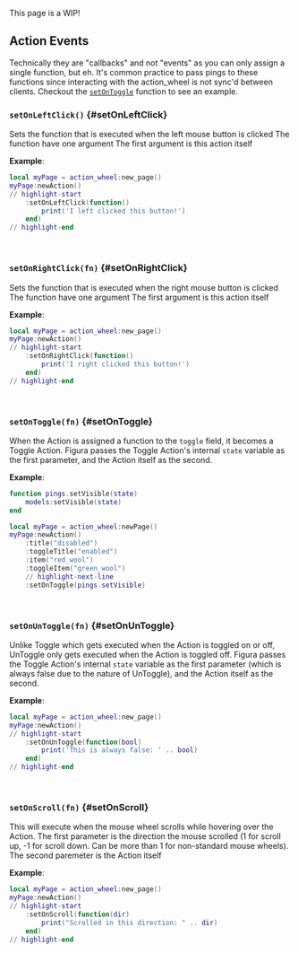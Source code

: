 This page is a WIP!

## Action Events

Technically they are "callbacks" and not "events" as you can only assign a single function, but eh.
It's common practice to pass pings to these functions since interacting with the action_wheel is not sync'd between clients. Checkout the [`setOnToggle`](#setOnToggle) function to see an example.

### `setOnLeftClick()` {#setOnLeftClick}

Sets the function that is executed when the left mouse button is clicked
The function have one argument
The first argument is this action itself

**Example**:

```lua
local myPage = action_wheel:new_page()
myPage:newAction()
// highlight-start
    :setOnLeftClick(function()
        print('I left clicked this button!')
    end)
// highlight-end
```

<br/>

### `setOnRightClick(fn)` {#setOnRightClick}

Sets the function that is executed when the right mouse button is clicked
The function have one argument
The first argument is this action itself

**Example**:

```lua
local myPage = action_wheel:new_page()
myPage:newAction()
// highlight-start
    :setOnRightClick(function()
        print('I right clicked this button!')
    end)
// highlight-end
```

<br/>

### `setOnToggle(fn)` {#setOnToggle}

When the Action is assigned a function to the <code>toggle</code> field, it becomes a Toggle Action. Figura passes the Toggle Action's internal <code>state</code> variable as the first parameter, and the Action itself as the second.

**Example**:

<!-- prettier-ignore -->
```lua
function pings.setVisible(state)
    models:setVisible(state)
end

local myPage = action_wheel:newPage()
myPage:newAction()
    :title("disabled")
    :toggleTitle("enabled")
    :item("red_wool")
    :toggleItem("green_wool")
    // highlight-next-line
    :setOnToggle(pings.setVisible)
```

<br/>

### `setOnUnToggle(fn)` {#setOnUnToggle}

Unlike Toggle which gets executed when the Action is toggled on or off, UnToggle only gets executed when the Action is toggled off. Figura passes the Toggle Action's internal <code>state</code> variable as the first parameter (which is always false due to the nature of UnToggle), and the Action itself as the second.

**Example**:

<!-- prettier-ignore -->
```lua
local myPage = action_wheel:new_page()
myPage:newAction()
// highlight-start
    :setOnUnToggle(function(bool)
        print('This is always false: ' .. bool)
    end)
// highlight-end
```

<br/>

### `setOnScroll(fn)` {#setOnScroll}

This will execute when the mouse wheel scrolls while hovering over the Action. The first parameter is the direction the mouse scrolled (1 for scroll up, -1 for scroll down. Can be more than 1 for non-standard mouse wheels). The second paremeter is the Action itself

**Example**:

<!-- prettier-ignore -->
```lua
local myPage = action_wheel:new_page()
myPage:newAction()
// highlight-start
    :setOnScroll(function(dir)
        print("Scrolled in this direction: " .. dir)
    end)
// highlight-end
```
